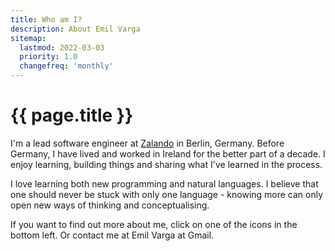 ```yaml
---
title: Who am I?
description: About Emil Varga
sitemap:
  lastmod: 2022-03-03
  priority: 1.0
  changefreq: 'monthly'
---
```

# {{ page.title }}
I'm a lead software engineer at [Zalando](https://www.zalando.de/) in Berlin, Germany. Before Germany, I have lived and worked in Ireland for the better part of a decade. I enjoy learning, building things and sharing what I've learned in the process.

<!--break-->

I love learning both new programming and natural languages. I believe that one should never be stuck with only one language - knowing more can only open new ways of thinking and conceptualising.

If you want to find out more about me, click on one of the icons in the bottom left. Or contact me at Emil Varga at Gmail.
